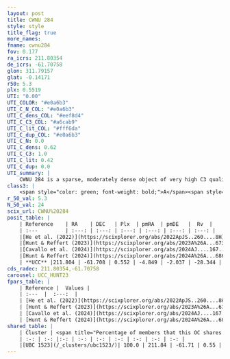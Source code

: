 ```yaml
---
layout: post
title: CWNU 284
style: style
title_flag: true
more_names: 
fname: cwnu284
fov: 0.177
ra_icrs: 211.80354
de_icrs: -61.70758
glon: 311.79157
glat: -0.14171
r50: 5.3
plx: 0.5519
UTI: "0.00"
UTI_COLOR: "#e0a6b3"
UTI_C_N_COL: "#e0a6b3"
UTI_C_dens_COL: "#eef8d4"
UTI_C_C3_COL: "#a6cab9"
UTI_C_lit_COL: "#fff6da"
UTI_C_dup_COL: "#e0a6b3"
UTI_C_N: 0.0
UTI_C_dens: 0.62
UTI_C_C3: 1.0
UTI_C_lit: 0.42
UTI_C_dup: 0.0
UTI_summary: |
    CWNU 284 is a sparse, moderately dense object of very high C3 quality. It was recently reported in the literature.<br><br><span style="color: #99180f; font-weight: bold;">Warning: </span>This is very likely a duplicate object, which shares a large percentage of members with at least one previously reported entry.<br><br><span style="color: #99180f; font-weight: bold;">Warning: </span>contains less than 25 stars with <i>P>0.5</i> estimated.
class3: |
    <span style="color: green; font-weight: bold;">A</span><span style="color: green; font-weight: bold;">A</span>
r_50_val: 5.3
N_50_val: 24
scix_url: CWNU%20284
posit_table: |
    | Reference    | RA    | DEC   | Plx  | pmRA  | pmDE   |  Rv  |
    | :---         | :---: | :---: | :---: | :---: | :---: | :---: |
    |[He et al. (2022)](https://scixplorer.org/abs/2022ApJS..260....8H) | 211.884 | -61.706 | 0.54 | -4.86 | -2.04 | -- |
    |[Hunt & Reffert (2023)](https://scixplorer.org/abs/2023A%26A...673A.114H) | 211.802 | -61.704 | 0.538 | -4.86 | -2.045 | -20.506 |
    |[Cavallo et al. (2024)](https://scixplorer.org/abs/2024AJ....167...12C) | 211.875 | -61.711 | 0.537 | -- | -- | -- |
    |[Hunt & Reffert (2024)](https://scixplorer.org/abs/2024A%26A...686A..42H) | 211.802 | -61.704 | 0.538 | -4.86 | -2.045 | -20.506 |
    | **UCC** |211.804 | -61.708 | 0.552 | -4.849 | -2.037 | -28.344 | 
cds_radec: 211.80354,-61.70758
carousel: UCC_HUNT23
fpars_table: |
    | Reference |  Values |
    | :---  |  :---:  |
    | [He et al. (2022)](https://scixplorer.org/abs/2022ApJS..260....8H) | `AG=1.3, m-M=11.45, logAge=7.6, Z=0.022` |
    | [Hunt & Reffert (2023)](https://scixplorer.org/abs/2023A%26A...673A.114H) | `AV50=1.303, diffAV50=0.799, MOD50=11.195, logAge50=7.755` |
    | [Cavallo et al. (2024)](https://scixplorer.org/abs/2024AJ....167...12C) | `AV50=1.06, dMod50=11.25, logAge50=8.09, [Fe/H]50=0.69` |
    | [Hunt & Reffert (2024)](https://scixplorer.org/abs/2024A%26A...686A..42H) | `MassJ=444.617` |
shared_table: |
    | Cluster | <span title="Percentage of members that this OC shares with the ones listed">%</span>   | RA   | DEC   | Plx   | pmRA  | pmDE  | Rv | UTI |
    | :-: | :-: |:-: | :-: | :-: | :-: | :-: | :-: | :-: |
    |[UBC 1523](/_clusters/ubc1523/)| 100.0 | 211.84 | -61.71 | 0.55 | -4.84 | -2.03 | -28.34 |0.42 |
---
```

